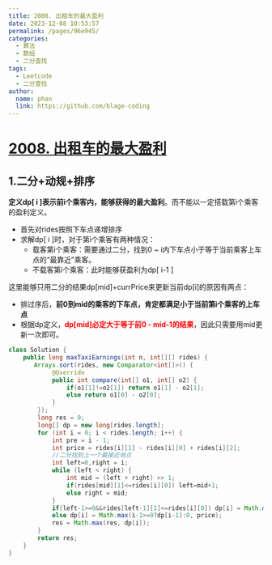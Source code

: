 ```yaml
---
title: 2008. 出租车的最大盈利
date: 2023-12-08 10:53:57
permalink: /pages/96e945/
categories:
  - 算法
  - 数组
  - 二分查找
tags:
  - Leetcode
  - 二分查找
author: 
  name: phan
  link: https://github.com/blage-coding
---
```

# [2008. 出租车的最大盈利](https://leetcode.cn/problems/maximum-earnings-from-taxi/)

## 1.二分+动规+排序

**定义dp\[ i ]表示前i个乘客内，能够获得的最大盈利**。而不能以一定搭载第i个乘客的盈利定义。

- 首先对rides按照下车点递增排序
- 求解dp\[ i ]时，对于第i个乘客有两种情况：
  - 载客第i个乘客：需要通过二分，找到0 ~ i内下车点小于等于当前乘客上车点的“最靠近”乘客。
  - 不载客第i个乘客：此时能够获盈利为dp\[ i-1 \]

这里能够只用二分的结果dp\[mid\]+currPrice来更新当前dp\[i\]的原因有两点：

- 排过序后，**前0到mid的乘客的下车点，肯定都满足小于当前第i个乘客的上车点**
- 根据dp定义，<font color="red">**dp\[mid\]必定大于等于前0 - mid-1的结果**</font>，因此只需要用mid更新一次即可。

```java
class Solution {
    public long maxTaxiEarnings(int n, int[][] rides) {
       Arrays.sort(rides, new Comparator<int[]>() {
            @Override
            public int compare(int[] o1, int[] o2) {
                if(o1[1]!=o2[1]) return o1[1] - o2[1];
                else return o1[0] - o2[0];
            }
        });
        long res = 0;
        long[] dp = new long[rides.length];
        for (int i = 0; i < rides.length; i++) {
            int pre = i - 1;
            int price = rides[i][1] - rides[i][0] + rides[i][2];
            //二分找到上一个最接近地点
            int left=0,right = i;
            while (left < right) {
                int mid = (left + right) >> 1;
                if(rides[mid][1]<=rides[i][0]) left=mid+1;
                else right = mid;
            }
            if(left-1>=0&&rides[left-1][1]<=rides[i][0]) dp[i] = Math.max(dp[i-1], dp[left-1] + price);
            else dp[i] = Math.max(i-1>=0?dp[i-1]:0, price);
            res = Math.max(res, dp[i]);
        }
        return res;
    }
}
```

